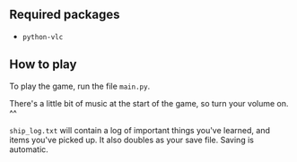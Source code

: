 ## Required packages

- `python-vlc`

## How to play

To play the game, run the file `main.py`.

There's a little bit of music at the start of the game, so turn your volume on.  ^^

`ship_log.txt` will contain a log of important things you've learned, and items you've picked up.  It also doubles as your save file.  Saving is automatic.
